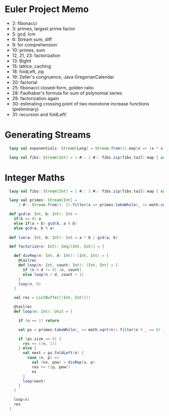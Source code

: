 # Euler Project Memo

 - 2: fibonacci 
 - 3: primes, largest prime factor 
 - 5: gcd, lcm 
 - 6: Stream sum, diff 
 - 9: for comprehension 
 - 10: primes, sum 
 - 12, 21, 23: factorization
 - 13: BigInt
 - 15: lattice, caching
 - 18: foldLeft, zip
 - 19: Zeller's congruence, Java GregorianCalendar
 - 20: factorial  
 - 25: fibonacci closed-form, golden ratio
 - 28: Faulhaber's formula for sum of polynomial series
 - 29: factorization again
 - 30: estimating crossing point of two monotone increase functions (preliminary)
 - 31: recursion and foldLeft!

 
# Generating Streams
 
```scala
  lazy val exponentials: Stream[Long] = Stream.from(1).map(x => (x * x).toLong)
```

```scala
  lazy val fibs: Stream[Int] = 1 #:: 2 #:: fibs.zip(fibs.tail).map { case (a, b) => a + b }
```


 
# Integer Maths
 
```scala
  lazy val fibs: Stream[Int] = 1 #:: 2 #:: fibs.zip(fibs.tail).map { case (a, b) => a + b }
```
 
```scala
  lazy val primes: Stream[Int] = 
      2 #:: Stream.from(3, 2).filter(x => primes.takeWhile(_ <= math.sqrt(x)).forall(x % _ != 0))
```
 
```scala
  def gcd(a: Int, b: Int): Int = 
    if(b == 0) a 
    else if(a > b) gcd(b, a % b)
    else gcd(a, b % a)
  
  def lcm(a: Int, b: Int): Int = a * b / gcd(a, b)
```

```scala
  def factorize(n: Int): Seq[(Int, Int)] = {

    def divRep(n: Int, d: Int): (Int, Int) = {
      @tailrec
      def loop(n: Int, count: Int): (Int, Int) = {
        if (n % d != 0) (n, count)
        else loop(n / d, count + 1)
      }
      loop(n, 0)
    }

    val res = ListBuffer[(Int, Int)]()

    @tailrec
    def loop(n: Int): Unit = {

      if (n == 1) return

      val ps = primes.takeWhile(_ <= math.sqrt(n)).filter(n % _ == 0) // small prime factors

      if (ps.size == 0) {
        res += ((n, 1))
      } else {
        val next = ps.foldLeft(n) {
          case (x, p) =>
            val (nx, pow) = divRep(x, p)
            res += ((p, pow))
            nx
        }
        loop(next)
      }
    }

    loop(n)
    res
  }

```

